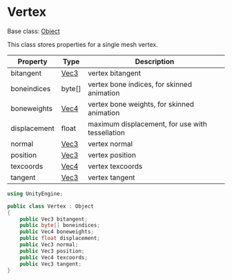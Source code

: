 # Vertex

Base class: [Object](Object.md)

This class stores properties for a single mesh vertex.

| Property | Type | Description |
|---|---|---|
| bitangent | [Vec3](Vec3.md) | vertex bitangent |
| boneindices | byte[] | vertex bone indices, for skinned animation |
| boneweights | [Vec4](Vec4.md) | vertex bone weights, for skinned animation |
| displacement | float | maximum displacement, for use with tessellation |
| normal | [Vec3](Vec3.md) | vertex normal |
| position | [Vec3](Vec3.md) | vertex position |
| texcoords | [Vec4](Vec4.md) | vertex texcoords |
| tangent | [Vec3](Vec3.md) | vertex tangent |

```csharp
using UnityEngine;

public class Vertex : Object
{
    public Vec3 bitangent;
    public byte[] boneindices;
    public Vec4 boneweights;
    public float displacement;
    public Vec3 normal;
    public Vec3 position;
    public Vec4 texcoords;
    public Vec3 tangent;
}
```
